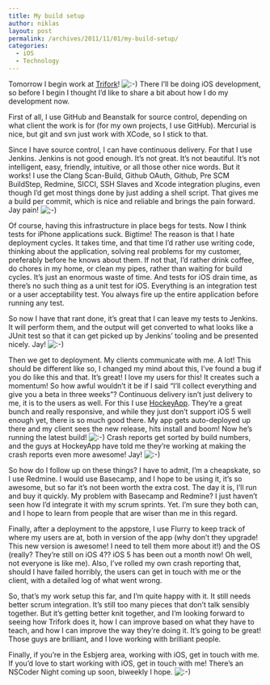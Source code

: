```yaml
---
title: My build setup
author: niklas
layout: post
permalink: /archives/2011/11/01/my-build-setup/
categories:
  - iOS
  - Technology
---
```

Tomorrow I begin work at [Trifork][1]! <img src='http://blog.saers.com/wp-includes/images/smilies/icon_smile.gif' alt=':-)' class='wp-smiley' /> There I&#8217;ll be doing iOS development, so before I begin I thought I&#8217;d like to share a bit about how I do my development now.

First of all, I use GitHub and Beanstalk for source control, depending on what client the work is for (for my own projects, I use GitHub). Mercurial is nice, but git and svn just work with XCode, so I stick to that.

Since I have source control, I can have continuous delivery. For that I use Jenkins. Jenkins is not good enough. It&#8217;s not great. It&#8217;s not beautiful. It&#8217;s not intelligent, easy, friendly, intuitive, or all those other nice words. But it works! I use the Clang Scan-Build, Github OAuth, Github, Pre SCM BuildStep, Redmine, SICCI, SSH Slaves and Xcode integration plugins, even though I&#8217;d get most things done by just adding a shell script. That gives me a build per commit, which is nice and reliable and brings the pain forward. Jay pain! <img src='http://blog.saers.com/wp-includes/images/smilies/icon_wink.gif' alt=';-)' class='wp-smiley' /> 

Of course, having this infrastructure in place begs for tests. Now I think tests for iPhone applications suck. Bigtime! The reason is that I hate deployment cycles. It takes time, and that time I&#8217;d rather use writing code, thinking about the application, solving real problems for my customer, preferably before he knows about them. If not that, I&#8217;d rather drink coffee, do chores in my home, or clean my pipes, rather than waiting for build cycles. It&#8217;s just an enormous waste of time. And tests for iOS drain time, as there&#8217;s no such thing as a unit test for iOS. Everything is an integration test or a user acceptability test. You always fire up the entire application before running any test.

So now I have that rant done, it&#8217;s great that I can leave my tests to Jenkins. It will perform them, and the output will get converted to what looks like a JUnit test so that it can get picked up by Jenkins&#8217; tooling and be presented nicely. Jay! <img src='http://blog.saers.com/wp-includes/images/smilies/icon_smile.gif' alt=':-)' class='wp-smiley' /> 

Then we get to deployment. My clients communicate with me. A lot! This should be different like so, I changed my mind about this, I&#8217;ve found a bug if you do like this and that. It&#8217;s great! I love my users for this! It creates such a momentum! So how awful wouldn&#8217;t it be if I said &#8220;I&#8217;ll collect everything and give you a beta in three weeks&#8221;? Continuous delivery isn&#8217;t just delivery to me, it is to the users as well. For this I use [HockeyApp][2]. They&#8217;re a great bunch and really responsive, and while they just don&#8217;t support iOS 5 well enough yet, there is so much good there. My app gets auto-deployed up there and my client sees the new release, hits install and boom! Now he&#8217;s running the latest build! <img src='http://blog.saers.com/wp-includes/images/smilies/icon_smile.gif' alt=':-)' class='wp-smiley' /> Crash reports get sorted by build numbers, and the guys at HockeyApp have told me they&#8217;re working at making the crash reports even more awesome! Jay! <img src='http://blog.saers.com/wp-includes/images/smilies/icon_smile.gif' alt=':-)' class='wp-smiley' /> 

So how do I follow up on these things? I have to admit, I&#8217;m a cheapskate, so I use Redmine. I would use Basecamp, and I hope to be using it, it&#8217;s so awesome, but so far it&#8217;s not been worth the extra cost. The day it is, I&#8217;ll run and buy it quickly. My problem with Basecamp and Redmine? I just haven&#8217;t seen how I&#8217;d integrate it with my scrum sprints. Yet. I&#8217;m sure they both can, and I hope to learn from people that are wiser than me in this regard.

Finally, after a deployment to the appstore, I use Flurry to keep track of where my users are at, both in version of the app (why don&#8217;t they upgrade! This new version is awesome! I need to tell them more about it!) and the OS (really? They&#8217;re still on iOS 4?? iOS 5 has been out a month now! Oh well, not everyone is like me). Also, I&#8217;ve rolled my own crash reporting that, should I have failed horribly, the users can get in touch with me or the client, with a detailed log of what went wrong.

So, that&#8217;s my work setup this far, and I&#8217;m quite happy with it. It still needs better scrum integration. It&#8217;s still too many pieces that don&#8217;t talk sensibly together. But it&#8217;s getting better knit together, and I&#8217;m looking forward to seeing how Trifork does it, how I can improve based on what they have to teach, and how I can improve the way they&#8217;re doing it. It&#8217;s going to be great! Those guys are brilliant, and I love working with brilliant people.

Finally, if you&#8217;re in the Esbjerg area, working with iOS, get in touch with me. If you&#8217;d love to start working with iOS, get in touch with me! There&#8217;s an NSCoder Night coming up soon, biweekly I hope. <img src='http://blog.saers.com/wp-includes/images/smilies/icon_smile.gif' alt=':-)' class='wp-smiley' />

 [1]: http://www.trifork.com
 [2]: http://www.hockeyapp.net/